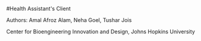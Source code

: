#Health Assistant's Client

Authors: Amal Afroz Alam, Neha Goel, Tushar Jois

Center for Bioengineering Innovation and Design, Johns Hopkins University
